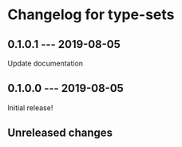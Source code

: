 # Changelog for type-sets

## 0.1.0.1 --- 2019-08-05

Update documentation

## 0.1.0.0 --- 2019-08-05

Initial release!

## Unreleased changes
